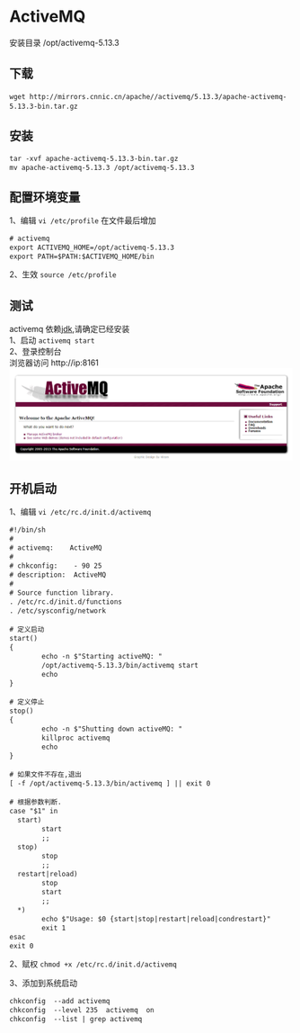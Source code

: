 # ActiveMQ

安装目录 /opt/activemq-5.13.3

## 下载
`wget http://mirrors.cnnic.cn/apache//activemq/5.13.3/apache-activemq-5.13.3-bin.tar.gz`

## 安装
```
tar -xvf apache-activemq-5.13.3-bin.tar.gz
mv apache-activemq-5.13.3 /opt/activemq-5.13.3
```

## 配置环境变量
1、编辑 `vi /etc/profile` 在文件最后增加 <br>
```
# activemq
export ACTIVEMQ_HOME=/opt/activemq-5.13.3
export PATH=$PATH:$ACTIVEMQ_HOME/bin
```
2、生效 `source /etc/profile`

## 测试
activemq 依赖[jdk](jdk.md),请确定已经安装 <br>
1、启动 `activemq start` <br>
2、登录控制台 <br>
浏览器访问 http://ip:8161 <br>
![activemq](../images/activemq-install.png)

## 开机启动
1、编辑 `vi /etc/rc.d/init.d/activemq`

```
#!/bin/sh
#
# activemq:    ActiveMQ
#
# chkconfig:    - 90 25 
# description:  ActiveMQ
#
# Source function library.
. /etc/rc.d/init.d/functions
. /etc/sysconfig/network
 
# 定义启动
start() 
{
        echo -n $"Starting activeMQ: "
        /opt/activemq-5.13.3/bin/activemq start
        echo
}

# 定义停止
stop() 
{
        echo -n $"Shutting down activeMQ: "
        killproc activemq 
        echo
}

# 如果文件不存在,退出
[ -f /opt/activemq-5.13.3/bin/activemq ] || exit 0
 
# 根据参数判断.
case "$1" in
  start)
        start
        ;;
  stop)
        stop
        ;;
  restart|reload)
        stop
        start
        ;;
  *)
        echo $"Usage: $0 {start|stop|restart|reload|condrestart}"
        exit 1
esac
exit 0
```

2、赋权 `chmod +x /etc/rc.d/init.d/activemq`

3、添加到系统启动
```
chkconfig  --add activemq
chkconfig  --level 235  activemq  on
chkconfig  --list | grep activemq
```

